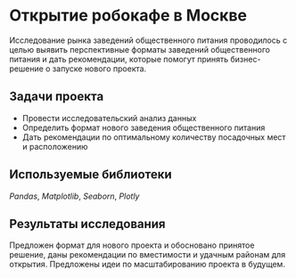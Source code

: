 # Открытие робокафе в Москве

Исследование рынка заведений общественного питания проводилось с целью выявить перспективные форматы заведений общественного питания и дать рекомендации, которые помогут принять бизнес-решение о запуске нового проекта.

## Задачи проекта
* Провести исследовательский анализ данных
* Определить формат нового заведения общественного питания
* Дать рекомендации по оптимальному количеству посадочных мест и расположению

## Используемые библиотеки
*Pandas*, *Matplotlib*, *Seaborn*, *Plotly*

## Результаты исследования
Предложен формат для нового проекта и обосновано принятое решение, даны рекомендации по вместимости и удачным районам для открытия. Предложены идеи по масштабированию проекта в будущем.
